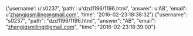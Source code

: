 {'username': u's0237', 'path': u'dzd1196/1196.html', 'answer': u'AB', 'email': u'zhangjqsmiling@gmail.com', 'time': '2016-02-23:18:38:32'}
{"username": "s0237", "path": "dzd1196/1196.html", "answer": "AB", "email": "zhangjqsmiling@gmail.com", "time": "2016-02-23:18:39:00"}